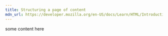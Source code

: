 ```yaml
---
title: Structuring a page of content
mdn_url: https://developer.mozilla.org/en-US/docs/Learn/HTML/Introduction_to_HTML/Structuring_a_page_of_content
---
```

some content here
